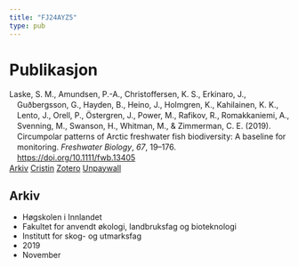 ```yaml
---
title: "FJ24AYZ5"
type: pub
---
```

<h1>Publikasjon</h1>
<article id="csl-bib-container-FJ24AYZ5" class="csl-bib-container">
  <div class="csl-bib-body" style="line-height: 1.35; padding-left: 1em; text-indent:-1em;">
  <div class="csl-entry">Laske, S. M., Amundsen, P.-A., Christoffersen, K. S., Erkinaro, J., Gu&#xF0;bergsson, G., Hayden, B., Heino, J., Holmgren, K., Kahilainen, K. K., Lento, J., Orell, P., &#xD6;stergren, J., Power, M., Rafikov, R., Romakkaniemi, A., Svenning, M., Swanson, H., Whitman, M., &amp; Zimmerman, C. E. (2019). Circumpolar patterns of Arctic freshwater fish biodiversity: A baseline for monitoring. <i>Freshwater Biology</i>, <i>67</i>, 19&#x2013;176. <a href="https://doi.org/10.1111/fwb.13405">https://doi.org/10.1111/fwb.13405</a></div>
</div>
  <div class="csl-bib-buttons">
    <a href="#taxonomy-article-FJ24AYZ5" class="csl-bib-button">Arkiv</a>
    <a href alt="Cristin URL" class="csl-bib-button">Cristin</a>
    <a href alt="Zotero URL" class="csl-bib-button">Zotero</a>
    <a href="https://doi.org/10.1111/fwb.13405" class="csl-bib-button">Unpaywall</a>
  </div>
  <div id="csl-bib-meta-container-FJ24AYZ5"></div>
</article>
<div id="csl-bib-meta-FJ24AYZ5" class="csl-bib-meta">
  <article id="taxonomy-article-FJ24AYZ5" class="taxonomy-article">
    <h1>Arkiv</h1>
    <ul>
      <li>Høgskolen i Innlandet</li>
      <li>Fakultet for anvendt økologi, landbruksfag og bioteknologi</li>
      <li>Institutt for skog- og utmarksfag</li>
      <li>2019</li>
      <li>November</li>
    </ul>
  </article>
</div>
